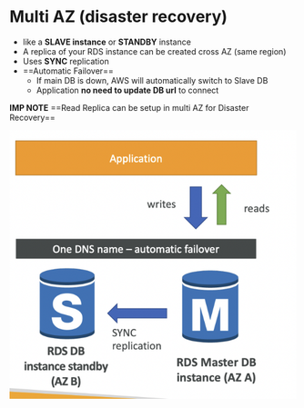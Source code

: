 
# Multi AZ (disaster recovery)

- like a **SLAVE instance** or **STANDBY** instance
- A replica of your RDS instance can be created cross AZ (same region)
- Uses **SYNC** replication
- ==Automatic Failover==
	- If main DB is down, AWS will automatically switch to Slave DB
	- Application **no need to update DB url** to connect

**IMP NOTE**
==Read Replica can be setup in multi AZ for Disaster Recovery==

![image](../../img/Pasted_image_20240302195722.png)





